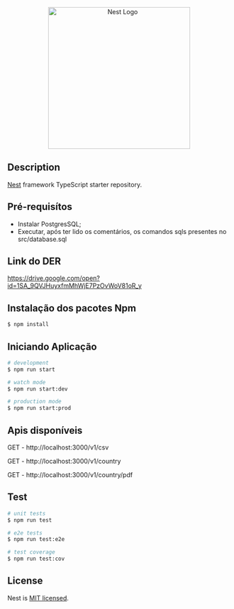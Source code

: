 <p align="center">
  <a href="http://nestjs.com/" target="blank"><img src="https://nestjs.com/img/logo_text.svg" width="320" alt="Nest Logo" /></a>
</p>

## Description

[Nest](https://github.com/nestjs/nest) framework TypeScript starter repository.

## Pré-requisítos

- Instalar PostgresSQL;
- Executar, após ter lido os comentários, os comandos sqls presentes no src/database.sql

## Link do DER
https://drive.google.com/open?id=1SA_9QVJHuyxfmMhWjE7PzOvWoV81oR_y

## Instalação dos pacotes Npm

```bash
$ npm install
```

## Iniciando Aplicação

```bash
# development
$ npm run start

# watch mode
$ npm run start:dev

# production mode
$ npm run start:prod
```

## Apis disponíveis

GET - http://localhost:3000/v1/csv

GET - http://localhost:3000/v1/country

GET - http://localhost:3000/v1/country/pdf

## Test

```bash
# unit tests
$ npm run test

# e2e tests
$ npm run test:e2e

# test coverage
$ npm run test:cov
```
## License

  Nest is [MIT licensed](LICENSE).
